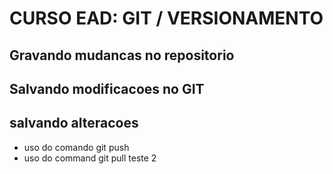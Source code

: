 # CURSO EAD: GIT / VERSIONAMENTO
## Gravando mudancas no repositorio
## Salvando modificacoes no GIT

## salvando alteracoes
* uso do comando git push
* uso do command git pull teste 2

